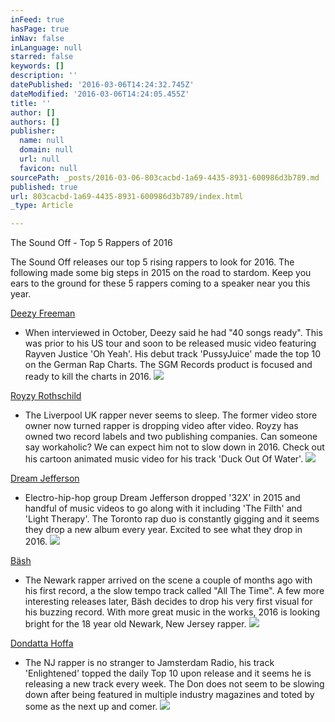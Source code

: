 ```yaml
---
inFeed: true
hasPage: true
inNav: false
inLanguage: null
starred: false
keywords: []
description: ''
datePublished: '2016-03-06T14:24:32.745Z'
dateModified: '2016-03-06T14:24:05.455Z'
title: ''
author: []
authors: []
publisher:
  name: null
  domain: null
  url: null
  favicon: null
sourcePath: _posts/2016-03-06-803cacbd-1a69-4435-8931-600986d3b789.md
published: true
url: 803cacbd-1a69-4435-8931-600986d3b789/index.html
_type: Article

---
```

The Sound Off - Top 5 Rappers of 2016

The Sound Off releases our top 5 rising rappers to look for 2016\. The following made some big steps in 2015 on the road to stardom. Keep you ears to the ground for these 5 rappers coming to a speaker near you this year.

[Deezy Freeman][0]

- When interviewed in October, Deezy said he had "40 songs ready". This was prior to his US tour and soon to be released music video featuring Rayven Justice 'Oh Yeah'. His debut track 'PussyJuice' made the top 10 on the German Rap Charts. The SGM Records product is focused and ready to kill the charts in 2016\.
![](https://the-grid-user-content.s3-us-west-2.amazonaws.com/d0290f24-5aae-4551-bf4e-15061fd963cd.jpg)

[Royzy Rothschild][1]

- The Liverpool UK rapper never seems to sleep. The former video store owner now turned rapper is dropping video after video. Royzy has owned two record labels and two publishing companies. Can someone say workaholic? We can expect him not to slow down in 2016\. Check out his cartoon animated music video for his track 'Duck Out Of Water'.
![](https://the-grid-user-content.s3-us-west-2.amazonaws.com/8cdc8a7e-c377-4428-97e9-111065e3c481.jpg)

[Dream Jefferson][2]

- Electro-hip-hop group Dream Jefferson dropped '32X' in 2015 and handful of music videos to go along with it including 'The Filth' and 'Light Therapy'. The Toronto rap duo is constantly gigging and it seems they drop a new album every year. Excited to see what they drop in 2016\.
![](https://the-grid-user-content.s3-us-west-2.amazonaws.com/101d5251-e16f-4541-aa37-96e5823c6ec0.jpg)

[Bäsh][3]

- The Newark rapper arrived on the scene a couple of months ago with his first record, a the slow tempo track called "All The Time". A few more interesting releases later, Bäsh decides to drop his very first visual for his buzzing record. With more great music in the works, 2016 is looking bright for the 18 year old Newark, New Jersey rapper.
![](https://the-grid-user-content.s3-us-west-2.amazonaws.com/fac03509-aaaa-45f3-9c2e-8efa0c5e1a38.png)

[Dondatta Hoffa][4]

- The NJ rapper is no stranger to Jamsterdam Radio, his track 'Enlightened' topped the daily Top 10 upon release and it seems he is releasing a new track every week. The Don does not seem to be slowing down after being featured in multiple industry magazines and toted by some as the next up and comer.
![](https://the-grid-user-content.s3-us-west-2.amazonaws.com/c1df9f59-c43f-4059-b042-0a577ac2fcc1.jpg)

[0]: http://www.jamsterdamradio.com/2015/10/exclusive-interview-deezy-freeman.html
[1]: http://www.jamsterdamradio.com/2015/10/royzy-rothschild-running-feat-emocean.html
[2]: http://www.jamsterdamradio.com/2015/08/dream-jefferson-light-therapy-toronto-rap.html
[3]: http://www.jamsterdamradio.com/2015/09/bash-all-time-new-jersey-hip-hop.html
[4]: http://www.jamsterdamradio.com/2015/03/don-of-all-donz.html